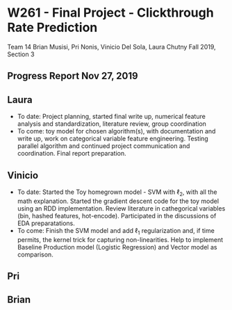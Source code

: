 # W261 - Final Project - Clickthrough Rate Prediction

Team 14
Brian Musisi, Pri Nonis, Vinicio Del Sola, Laura Chutny
Fall 2019, Section 3

## Progress Report Nov 27, 2019

## Laura
- To date: Project planning, started final write up, numerical feature analysis and standardization, literature review, group coordination
- To come: toy model for chosen algorithm(s), with documentation and write up, work on categorical variable feature engineering. Testing parallel algorithm and continued project communication and coordination. Final report preparation.

## Vinicio
- To date: Started the Toy homegrown model - SVM with $\ell_2$, with all the math explanation. Started the gradient descent code for the toy model using an RDD implementation. Review literature in cathegorical variables (bin, hashed features, hot-encode). Participated in the discussions of EDA preparatations.
- To come: Finish the SVM model and add $\ell_1$ regularization and, if time permits, the kernel trick for capturing non-linearities. Help to implement Baseline Production model (Logistic Regression) and Vector model as comparison.

## Pri


## Brian
